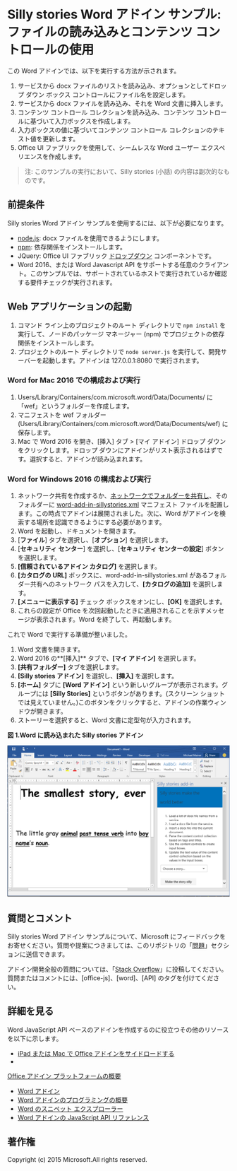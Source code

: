 # <a name="silly-stories-word-add-in-sample-load-files-and-use-content-controls"></a>Silly stories Word アドイン サンプル: ファイルの読み込みとコンテンツ コントロールの使用

この Word アドインでは、以下を実行する方法が示されます。

1. サービスから docx ファイルのリストを読み込み、オプションとしてドロップ ダウン ボックス コントロールにファイル名を設定します。
2. サービスから docx ファイルを読み込み、それを Word 文書に挿入します。
3. コンテンツ コントロール コレクションを読み込み、コンテンツ コントロールに基づいて入力ボックスを作成します。
4. 入力ボックスの値に基づいてコンテンツ コントロール コレクションのテキスト値を更新します。
5. Office UI ファブリックを使用して、シームレスな Word ユーザー エクスペリエンスを作成します。

> 注: このサンプルの実行において、Silly stories (小話) の内容は副次的なものです。

## <a name="prerequisites"></a>前提条件

Silly stories Word アドイン サンプルを使用するには、以下が必要になります。

* [node.js](https://nodejs.org): docx ファイルを使用できるようにします。
* [npm](https://www.npmjs.com/): 依存関係をインストールします。
* JQuery: Office UI ファブリック [ドロップダウン](dev.office.com/fabric/components/dropdown) コンポーネントです。
* Word 2016、または Word Javascript API をサポートする任意のクライアント。このサンプルでは、サポートされているホストで実行されているか確認する要件チェックが実行されます。

## <a name="start-the-web-application"></a>Web アプリケーションの起動

1. コマンド ライン上のプロジェクトのルート ディレクトリで ```npm install``` を実行して、ノードのパッケージ マネージャー (npm) でプロジェクトの依存関係をインストールします。
2. プロジェクトのルート ディレクトリで ```node server.js``` を実行して、開発サーバーを起動します。アドインは 127.0.0.1:8080 で実行されます。

### <a name="configure-and-run-on-word-for-mac-2016"></a>Word for Mac 2016 での構成および実行

1. Users/Library/Containers/com.microsoft.word/Data/Documents/ に「wef」というフォルダーを作成します。
2. マニフェストを wef フォルダー (Users/Library/Containers/com.microsoft.word/Data/Documents/wef) に保存します。
3. Mac で Word 2016 を開き、[挿入] タブ > [マイ アドイン] ドロップ ダウンをクリックします。ドロップ ダウンにアドインがリスト表示されるはずです。選択すると、アドインが読み込まれます。

### <a name="configure-and-run-on-word-for-windows-2016"></a>Word for Windows 2016 の構成および実行

1. ネットワーク共有を作成するか、[ネットワークでフォルダーを共有し](https://technet.microsoft.com/ja-jp/library/cc770880.aspx)、そのフォルダーに [word-add-in-sillystories.xml](word-add-in-sillystories.xml) マニフェスト ファイルを配置します。この時点でアドインは展開されました。次に、Word がアドインを検索する場所を認識できるようにする必要があります。
2. Word を起動し、ドキュメントを開きます。
3. [**ファイル**] タブを選択し、[**オプション**] を選択します。
4. [**セキュリティ センター**] を選択し、[**セキュリティ センターの設定**] ボタンを選択します。
5. **[信頼されているアドイン カタログ]** を選択します。
6. **[カタログの URL]** ボックスに、word-add-in-sillystories.xml があるフォルダー共有へのネットワーク パスを入力して、**[カタログの追加]** を選択します。
7. **[メニューに表示する]** チェック ボックスをオンにし、**[OK]** を選択します。
8. これらの設定が Office を次回起動したときに適用されることを示すメッセージが表示されます。Word を終了して、再起動します。 

これで Word で実行する準備が整いました。 

1. Word 文書を開きます。 
2. Word 2016 の**[挿入]** タブで、**[マイ アドイン]** を選択します。 
3. **[共有フォルダー]** タブを選択します。
4. **[Silly stories アドイン]** を選択し、**[挿入]** を選択します。
5. **[ホーム]** タブに **[Word アドイン]** という新しいグループが表示されます。グループには **[Silly Stories]** というボタンがあります。(スクリーン ショットでは見えていません。)このボタンをクリックすると、アドインの作業ウィンドウが開きます。
6. ストーリーを選択すると、Word 文書に定型句が入力されます。

__図 1.Word に読み込まれた Silly stories アドイン__

![Silly stories アドインが読み込まれた Word アプリケーションの画像](../readme-images/sillystoriesUI.PNG)

## <a name="questions-and-comments"></a>質問とコメント

Silly stories Word アドイン サンプルについて、Microsoft にフィードバックをお寄せください。質問や提案につきましては、このリポジトリの「[問題](https://github.com/OfficeDev/Word-Add-in-SIllyStories/issues)」セクションに送信できます。

アドイン開発全般の質問については、「[Stack Overflow](http://stackoverflow.com/questions/tagged/Office365+API)」に投稿してください。質問またはコメントには、[office-js]、[word]、[API] のタグを付けてください。

## <a name="learn-more"></a>詳細を見る

Word JavaScript API ベースのアドインを作成するのに役立つその他のリソースを以下に示します。

* [iPad または Mac で Office アドインをサイドロードする](http://dev.office.com/docs/add-ins/testing/sideload-an-office-add-in-on-ipad-and-mac)
* 

  [Office アドイン プラットフォームの概要](https://msdn.microsoft.com/ja-jp/library/office/jj220082.aspx)
* [Word アドイン](https://github.com/OfficeDev/office-js-docs/blob/master/word/word-add-ins.md)
* [Word アドインのプログラミングの概要](https://github.com/OfficeDev/office-js-docs/blob/master/word/word-add-ins-programming-guide.md)
* [Word のスニペット エクスプローラー](http://officesnippetexplorer.azurewebsites.net/#/snippets/word)
* [Word アドインの JavaScript API リファレンス](https://github.com/OfficeDev/office-js-docs/tree/master/word/word-add-ins-javascript-reference)

## <a name="copyright"></a>著作権
Copyright (c) 2015 Microsoft.All rights reserved.
